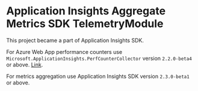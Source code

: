 # Application Insights Aggregate Metrics SDK TelemetryModule #

This project became a part of Application Insights SDK.

For Azure Web App performance counters use `Microsoft.ApplicationInsights.PerfCounterCollector` version `2.2.0-beta4` or above. [Link](https://www.nuget.org/packages/Microsoft.ApplicationInsights.PerfCounterCollector/2.2.0-beta4).

For metrics aggregation use Application Insights SDK version `2.3.0-beta1` or above. 
